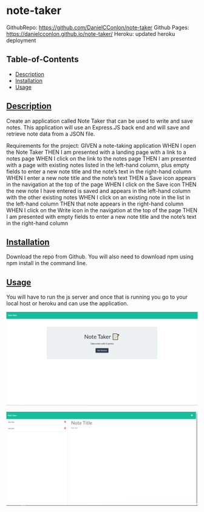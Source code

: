 # note-taker

GithubRepo: https://github.com/DanielCConlon/note-taker
Github Pages: https://danielcconlon.github.io/note-taker/
Heroku: updated heroku deployment

<!-- https://note-taker-heroku-display.herokuapp.com/ -->

## Table-of-Contents

- [Description](#description)
- [Installation](#installation)
- [Usage](#usage)

## [Description](#table-of-contents)

Create an application called Note Taker that can be used to write and save notes. This application will use an Express.JS back end and will save and retrieve note data from a JSON file.

Requirements for the project:
GIVEN a note-taking application
WHEN I open the Note Taker
THEN I am presented with a landing page with a link to a notes page
WHEN I click on the link to the notes page
THEN I am presented with a page with existing notes listed in the left-hand column, plus empty fields to enter a new note title and the note’s text in the right-hand column
WHEN I enter a new note title and the note’s text
THEN a Save icon appears in the navigation at the top of the page
WHEN I click on the Save icon
THEN the new note I have entered is saved and appears in the left-hand column with the other existing notes
WHEN I click on an existing note in the list in the left-hand column
THEN that note appears in the right-hand column
WHEN I click on the Write icon in the navigation at the top of the page
THEN I am presented with empty fields to enter a new note title and the note’s text in the right-hand column

## [Installation](#table-of-contents)

Download the repo from Github. You will also need to download npm using npm install in the command line.

## [Usage](#table-of-contents)

You will have to run the js server and once that is running you go to your local host or heroku and can use the application.

![Website image](./helpers/Main%20page.PNG)

![Website image](./helpers/notes%20page.PNG)
